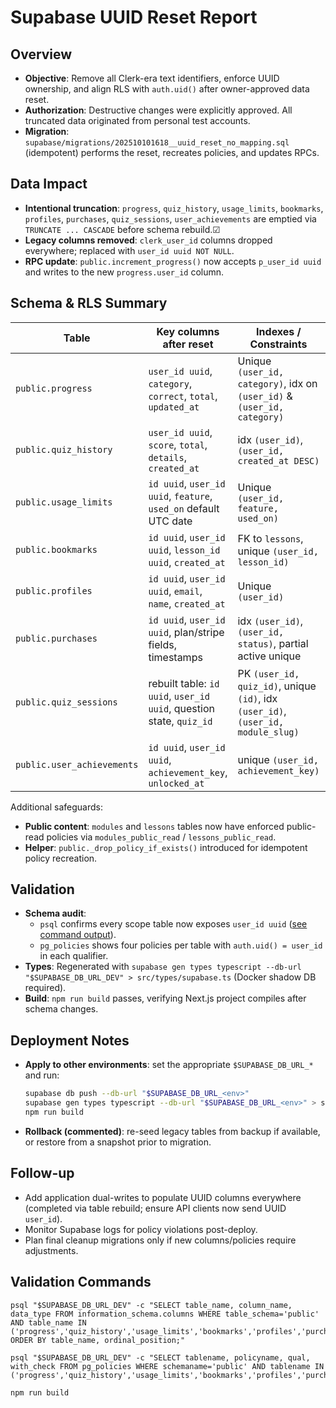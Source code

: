 # Supabase UUID Reset Report

## Overview

- **Objective**: Remove all Clerk-era text identifiers, enforce UUID ownership, and align RLS with `auth.uid()` after owner-approved data reset.
- **Authorization**: Destructive changes were explicitly approved. All truncated data originated from personal test accounts.
- **Migration**: `supabase/migrations/202510101618__uuid_reset_no_mapping.sql` (idempotent) performs the reset, recreates policies, and updates RPCs.

## Data Impact

- **Intentional truncation**: `progress`, `quiz_history`, `usage_limits`, `bookmarks`, `profiles`, `purchases`, `quiz_sessions`, `user_achievements` are emptied via `TRUNCATE ... CASCADE` before schema rebuild.☑
- **Legacy columns removed**: `clerk_user_id` columns dropped everywhere; replaced with `user_id uuid NOT NULL`.
- **RPC update**: `public.increment_progress()` now accepts `p_user_id uuid` and writes to the new `progress.user_id` column.

## Schema & RLS Summary

| Table                      | Key columns after reset                                             | Indexes / Constraints                                                             | RLS policies                                               |
| -------------------------- | ------------------------------------------------------------------- | --------------------------------------------------------------------------------- | ---------------------------------------------------------- |
| `public.progress`          | `user_id uuid`, `category`, `correct`, `total`, `updated_at`        | Unique `(user_id, category)`, idx on `(user_id)` & `(user_id, category)`          | select/insert/update/delete require `auth.uid() = user_id` |
| `public.quiz_history`      | `user_id uuid`, `score`, `total`, `details`, `created_at`           | idx `(user_id)`, `(user_id, created_at DESC)`                                     | select/insert/update/delete require `auth.uid() = user_id` |
| `public.usage_limits`      | `id uuid`, `user_id uuid`, `feature`, `used_on` default UTC date    | Unique `(user_id, feature, used_on)`                                              | select/insert/update/delete require `auth.uid() = user_id` |
| `public.bookmarks`         | `id uuid`, `user_id uuid`, `lesson_id uuid`, `created_at`           | FK to `lessons`, unique `(user_id, lesson_id)`                                    | select/insert/update/delete require `auth.uid() = user_id` |
| `public.profiles`          | `id uuid`, `user_id uuid`, `email`, `name`, `created_at`            | Unique `(user_id)`                                                                | select/insert/update/delete require `auth.uid() = user_id` |
| `public.purchases`         | `id uuid`, `user_id uuid`, plan/stripe fields, timestamps           | idx `(user_id)`, `(user_id, status)`, partial active unique                       | select/insert/update/delete require `auth.uid() = user_id` |
| `public.quiz_sessions`     | rebuilt table: `id uuid`, `user_id uuid`, question state, `quiz_id` | PK `(user_id, quiz_id)`, unique `(id)`, idx `(user_id)`, `(user_id, module_slug)` | select/insert/update/delete require `auth.uid() = user_id` |
| `public.user_achievements` | `id uuid`, `user_id uuid`, `achievement_key`, `unlocked_at`         | unique `(user_id, achievement_key)`                                               | select/insert/update/delete require `auth.uid() = user_id` |

Additional safeguards:

- **Public content**: `modules` and `lessons` tables now have enforced public-read policies via `modules_public_read` / `lessons_public_read`.
- **Helper**: `public._drop_policy_if_exists()` introduced for idempotent policy recreation.

## Validation

- **Schema audit**:
  - `psql` confirms every scope table now exposes `user_id uuid` ([see command output](#validation-commands)).
  - `pg_policies` shows four policies per table with `auth.uid() = user_id` in each qualifier.
- **Types**: Regenerated with `supabase gen types typescript --db-url "$SUPABASE_DB_URL_DEV" > src/types/supabase.ts` (Docker shadow DB required).
- **Build**: `npm run build` passes, verifying Next.js project compiles after schema changes.

## Deployment Notes

- **Apply to other environments**: set the appropriate `$SUPABASE_DB_URL_*` and run:
  ```bash
  supabase db push --db-url "$SUPABASE_DB_URL_<env>"
  supabase gen types typescript --db-url "$SUPABASE_DB_URL_<env>" > src/types/supabase.ts
  npm run build
  ```
- **Rollback (commented)**: re-seed legacy tables from backup if available, or restore from a snapshot prior to migration.

## Follow-up

- Add application dual-writes to populate UUID columns everywhere (completed via table rebuild; ensure API clients now send UUID `user_id`).
- Monitor Supabase logs for policy violations post-deploy.
- Plan final cleanup migrations only if new columns/policies require adjustments.

## Validation Commands

```
psql "$SUPABASE_DB_URL_DEV" -c "SELECT table_name, column_name, data_type FROM information_schema.columns WHERE table_schema='public' AND table_name IN ('progress','quiz_history','usage_limits','bookmarks','profiles','purchases','quiz_sessions','user_achievements') ORDER BY table_name, ordinal_position;"

psql "$SUPABASE_DB_URL_DEV" -c "SELECT tablename, policyname, qual, with_check FROM pg_policies WHERE schemaname='public' AND tablename IN ('progress','quiz_history','usage_limits','bookmarks','profiles','purchases','quiz_sessions','user_achievements');"

npm run build
```
